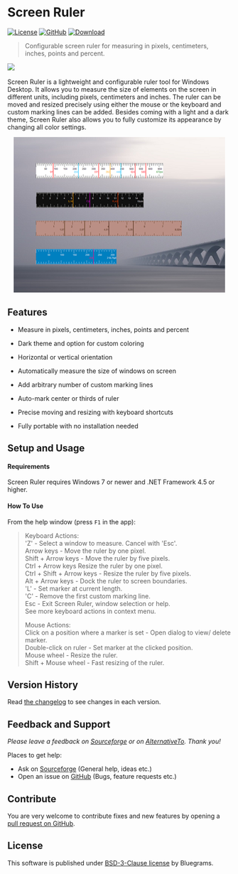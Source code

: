 # Screen Ruler

[![License](https://img.shields.io/github/license/bluegrams/screenruler.svg)](https://github.com/bluegrams/screenruler/blob/master/LICENSE.txt)
[![GitHub](https://img.shields.io/github/tag/bluegrams/screenruler.svg)](https://github.com/bluegrams/screenruler)
[![Download](https://img.shields.io/sourceforge/dm/screenruler.svg)](https://sourceforge.net/projects/screenruler/files/)

> Configurable screen ruler for measuring in pixels, centimeters, inches, points and percent.

[![](https://a.fsdn.com/con/app/sf-download-button)](https://sourceforge.net/projects/screenruler/files/)

Screen Ruler is a lightweight and configurable ruler tool for Windows Desktop. It allows you to measure the size of elements on the screen in different units, including pixels, centimeters and inches. The ruler can be moved and resized precisely using either the mouse or the keyboard and custom marking lines can be added. Besides coming with a light and a dark theme, Screen Ruler also allows you to fully customize its appearance by changing all color settings.

<p align="center">
<img src="img/screenruler_styles_small.png" height="350px">
</p>

## Features

- Measure in pixels, centimeters, inches, points and percent

- Dark theme and option for custom coloring

- Horizontal or vertical orientation

- Automatically measure the size of windows on screen

- Add arbitrary number of custom marking lines

- Auto-mark center or thirds of ruler

- Precise moving and resizing with keyboard shortcuts

- Fully portable with no installation needed

## Setup and Usage

#### Requirements

Screen Ruler requires Windows 7 or newer and .NET Framework 4.5 or higher.

#### How To Use

From the help window (press `F1` in the app):

> Keyboard Actions:  
'Z' -  Select a window to measure. Cancel with 'Esc'.  
Arrow keys -  Move the ruler by one pixel.  
Shift + Arrow keys -  Move the ruler by five pixels.  
Ctrl + Arrow keys Resize the ruler by one pixel.  
Ctrl + Shift + Arrow keys -  Resize the ruler by five pixels.  
Alt + Arrow keys -  Dock the ruler to screen boundaries.  
'L' -  Set marker at current length.  
'C' -  Remove the first custom marking line.  
Esc -  Exit Screen Ruler, window selection or help.  
See more keyboard actions in context menu.  
> 
> Mouse Actions:  
Click on a position where a marker is set -  Open dialog to view/ delete marker.  
Double-click on ruler -  Set marker at the clicked position.  
Mouse wheel -  Resize the ruler.  
Shift + Mouse wheel -  Fast resizing of the ruler.  


## Version History

Read [the changelog](https://github.com/bluegrams/screenruler/blob/master/Changelog.md) to see changes in each version.

## Feedback and Support

_Please leave a feedback on [Sourceforge](https://sourceforge.net/p/screenruler/reviews) or on [AlternativeTo](https://alternativeto.net/software/bluegrams-screen-ruler/). Thank you!_

Places to get help:

* Ask on [Sourceforge](https://sourceforge.net/p/screenruler/discussion/) (General help, ideas etc.)
* Open an issue on [GitHub](https://github.com/bluegrams/screenruler/issues) (Bugs, feature requests etc.)

## Contribute

You are very welcome to contribute fixes and new features by opening a [pull request on GitHub](https://github.com/bluegrams/screenruler/pulls).

## License

This software is published under [BSD-3-Clause license](https://github.com/Bluegrams/ScreenRuler/blob/master/LICENSE.txt) by Bluegrams.
